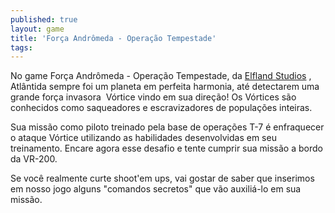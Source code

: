 ```yaml
---
published: true
layout: game
title: 'Força Andrômeda - Operação Tempestade'
tags: 
---
```

No game Força Andrômeda - Operação Tempestade, da <a href="http://www.elfland.com.br/" target="_blank">Elfland Studios</a>
, Atlântida sempre foi um planeta em perfeita harmonia, até detectarem uma grande força invasora  Vórtice vindo em sua direção! Os Vórtices são conhecidos como saqueadores e escravizadores de populações inteiras.







Sua missão como piloto treinado pela base de operações T-7 é enfraquecer o ataque Vórtice utilizando as habilidades desenvolvidas em seu treinamento. Encare agora esse desafio e tente cumprir sua missão a bordo da VR-200.







Se você realmente curte shoot'em ups, vai gostar de saber que inserimos em nosso jogo alguns "comandos secretos" que vão auxiliá-lo em sua missão.